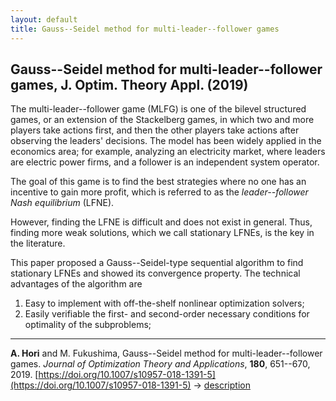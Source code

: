 ```yaml
---
layout: default
title: Gauss--Seidel method for multi-leader--follower games
---
```


## Gauss--Seidel method for multi-leader--follower games, J. Optim. Theory Appl. (2019)

The multi-leader--follower game (MLFG) is one of the bilevel structured games, or an extension of the Stackelberg games, in which two and more players take actions first, and then the other players take actions after observing the leaders' decisions.
The model has been widely applied in the economics area; for example, analyzing an electricity market, where leaders are electric power firms, and a follower is an independent system operator.

The goal of this game is to find the best strategies where no one has an incentive to gain more profit, which is referred to as the _leader--follower Nash equilibrium_ (LFNE).

However, finding the LFNE is difficult and does not exist in general.
Thus, finding more weak solutions, which we call stationary LFNEs, is the key in the literature.

This paper proposed a Gauss--Seidel-type sequential algorithm to find stationary LFNEs and showed its convergence property.
The technical advantages of the algorithm are
1. Easy to implement with off-the-shelf nonlinear optimization solvers;
2. Easily verifiable the first- and second-order necessary conditions for optimality of the subproblems;

---

**A. Hori** and M. Fukushima, Gauss--Seidel method for multi-leader--follower games. _Journal of Optimization Theory and Applications_, **180**, 651--670, 2019. [https://doi.org/10.1007/s10957-018-1391-5](https://doi.org/10.1007/s10957-018-1391-5) -> [description](./mlfgame.html)

